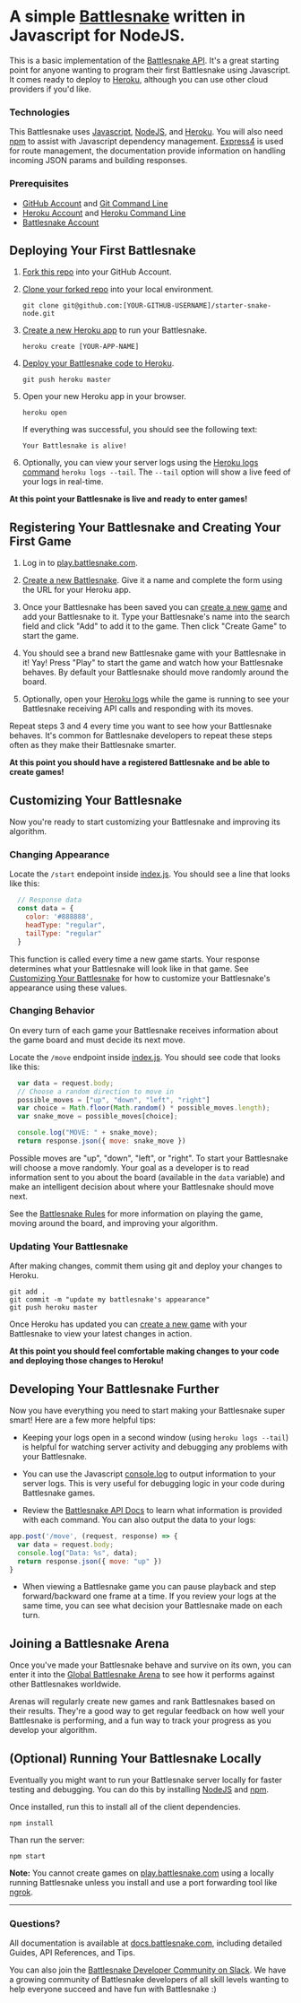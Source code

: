 # A simple [Battlesnake](http://play.battlesnake.com) written in Javascript for NodeJS.

This is a basic implementation of the [Battlesnake API](https://docs.battlesnake.com/snake-api). It's a great starting point for anyone wanting to program their first Battlesnake using Javascript. It comes ready to deploy to [Heroku](https://heroku.com), although you can use other cloud providers if you'd like.

### Technologies

This Battlesnake uses [Javascript](https://www.javascript.com/), [NodeJS](https://nodejs.dev/), and [Heroku](https://heroku.com). You will also need [npm](https://docs.npmjs.com/getting-started/) to assist with Javascript dependency management. [Express4](http://expressjs.com/en/4x/api.html) is used for route management, the documentation provide information on handling incoming JSON params and building responses.

### Prerequisites

* [GitHub Account](https://github.com/) and [Git Command Line](https://www.atlassian.com/git/tutorials/install-git)
* [Heroku Account](https://signup.heroku.com/) and [Heroku Command Line](https://devcenter.heroku.com/categories/command-line)
* [Battlesnake Account](https://play.battlesnake.com)



## Deploying Your First Battlesnake

1. [Fork this repo](https://github.com/BattlesnakeOfficial/starter-snake-node/fork) into your GitHub Account.

2. [Clone your forked repo](https://help.github.com/en/github/creating-cloning-and-archiving-repositories/cloning-a-repository) into your local environment.
    ```shell
    git clone git@github.com:[YOUR-GITHUB-USERNAME]/starter-snake-node.git
    ```

3. [Create a new Heroku app](https://devcenter.heroku.com/articles/creating-apps) to run your Battlesnake.
    ```shell
    heroku create [YOUR-APP-NAME]
    ```

4. [Deploy your Battlesnake code to Heroku](https://devcenter.heroku.com/articles/git#deploying-code).
    ```shell
    git push heroku master
    ```

5. Open your new Heroku app in your browser.
    ```shell
    heroku open
    ```
    If everything was successful, you should see the following text:
    ```
    Your Battlesnake is alive!
    ```

6. Optionally, you can view your server logs using the [Heroku logs command](https://devcenter.heroku.com/articles/logging#log-retrieval) `heroku logs --tail`. The `--tail` option will show a live feed of your logs in real-time.

**At this point your Battlesnake is live and ready to enter games!**


## Registering Your Battlesnake and Creating Your First Game

1. Log in to [play.battlesnake.com](https://play.battlesnake.com/login/).

2. [Create a new Battlesnake](https://play.battlesnake.com/account/snakes/create/). Give it a name and complete the form using the URL for your Heroku app.

3. Once your Battlesnake has been saved you can [create a new game](https://play.battlesnake.com/account/games/create/) and add your Battlesnake to it. Type your Battlesnake's name into the search field and click "Add" to add it to the game. Then click "Create Game" to start the game.

4. You should see a brand new Battlesnake game with your Battlesnake in it! Yay! Press "Play" to start the game and watch how your Battlesnake behaves. By default your Battlesnake should move randomly around the board.

5. Optionally, open your [Heroku logs](https://devcenter.heroku.com/articles/logging#log-retrieval) while the game is running to see your Battlesnake receiving API calls and responding with its moves.

Repeat steps 3 and 4 every time you want to see how your Battlesnake behaves. It's common for Battlesnake developers to repeat these steps often as they make their Battlesnake smarter.

**At this point you should have a registered Battlesnake and be able to create games!**



## Customizing Your Battlesnake

Now you're ready to start customizing your Battlesnake and improving its algorithm.

### Changing Appearance

Locate the `/start` endepoint inside [index.js](index.js#L27). You should see a line that looks like this:
```javascript
  // Response data
  const data = {
    color: '#888888',
    headType: "regular",
    tailType: "regular"
  }
```

This function is called every time a new game starts. Your response determines what your Battlesnake will look like in that game. See [Customizing Your Battlesnake](https://docs.battlesnake.com/snake-customization) for how to customize your Battlesnake's appearance using these values.

### Changing Behavior

On every turn of each game your Battlesnake receives information about the game board and must decide its next move.

Locate the `/move` endpoint inside [index.js](index.js#L43). You should see code that looks like this:
```javascript
  var data = request.body;
  // Choose a random direction to move in
  possible_moves = ["up", "down", "left", "right"]
  var choice = Math.floor(Math.random() * possible_moves.length);
  var snake_move = possible_moves[choice];

  console.log("MOVE: " + snake_move);
  return response.json({ move: snake_move })
```

Possible moves are "up", "down", "left", or "right". To start your Battlesnake will choose a move randomly. Your goal as a developer is to read information sent to you about the board (available in the `data` variable) and make an intelligent decision about where your Battlesnake should move next. 

See the [Battlesnake Rules](https://docs.battlesnake.com/rules) for more information on playing the game, moving around the board, and improving your algorithm.

### Updating Your Battlesnake

After making changes, commit them using git and deploy your changes to Heroku.
```shell
git add .
git commit -m "update my battlesnake's appearance"
git push heroku master
```

Once Heroku has updated you can [create a new game](https://play.battlesnake.com/account/games/create/) with your Battlesnake to view your latest changes in action.

**At this point you should feel comfortable making changes to your code and deploying those changes to Heroku!**



## Developing Your Battlesnake Further

Now you have everything you need to start making your Battlesnake super smart! Here are a few more helpful tips:

* Keeping your logs open in a second window (using `heroku logs --tail`) is helpful for watching server activity and debugging any problems with your Battlesnake.

* You can use the Javascript [console.log](https://nodejs.org/api/console.html) to output information to your server logs. This is very useful for debugging logic in your code during Battlesnake games.

* Review the [Battlesnake API Docs](https://docs.battlesnake.com/snake-api) to learn what information is provided with each command. You can also output the data to your logs:
```javascript
app.post('/move', (request, response) => {
  var data = request.body;
  console.log("Data: %s", data);
  return response.json({ move: "up" })
}
```

* When viewing a Battlesnake game you can pause playback and step forward/backward one frame at a time. If you review your logs at the same time, you can see what decision your Battlesnake made on each turn.



## Joining a Battlesnake Arena

Once you've made your Battlesnake behave and survive on its own, you can enter it into the [Global Battlesnake Arena](https://play.battlesnake.com/arena/global) to see how it performs against other Battlesnakes worldwide.

Arenas will regularly create new games and rank Battlesnakes based on their results. They're a good way to get regular feedback on how well your Battlesnake is performing, and a fun way to track your progress as you develop your algorithm.



## (Optional) Running Your Battlesnake Locally

Eventually you might want to run your Battlesnake server locally for faster testing and debugging. You can do this by installing [NodeJS](https://nodejs.dev/) and [npm](https://docs.npmjs.com/getting-started/). 

Once installed, run this to install all of the client dependencies.

```shell
npm install
```

Than run the server:

```shell
npm start
```

**Note:** You cannot create games on [play.battlesnake.com](https://play.battlesnake.com) using a locally running Battlesnake unless you install and use a port forwarding tool like [ngrok](https://ngrok.com/).


---


### Questions?

All documentation is available at [docs.battlesnake.com](https://docs.battlesnake.com), including detailed Guides, API References, and Tips.

You can also join the [Battlesnake Developer Community on Slack](https://play.battlesnake.com/slack). We have a growing community of Battlesnake developers of all skill levels wanting to help everyone succeed and have fun with Battlesnake :)

